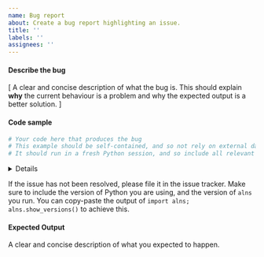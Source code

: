 ```yaml
---
name: Bug report
about: Create a bug report highlighting an issue.
title: ''
labels: ''
assignees: ''
---
```


#### Describe the bug

[
A clear and concise description of what the bug is. 
This should explain **why** the current behaviour is a problem and why the expected output is a better solution.
]

#### Code sample

```python
# Your code here that produces the bug
# This example should be self-contained, and so not rely on external data.
# It should run in a fresh Python session, and so include all relevant imports.
```

<details>

**Note**: Please be sure you are using the latest released version of `alns`, or a recent build of `master`.
If your problem has been fixed in an unreleased version, you might be able to use `master` until a new release occurs.

**Note**: If you are using a released version, have you verified that the bug exists in the master branch of this repository?

</details>

If the issue has not been resolved, please file it in the issue tracker.
Make sure to include the version of Python you are using, and the version of `alns` you run.
You can copy-paste the output of `import alns; alns.show_versions()` to achieve this.

#### Expected Output

A clear and concise description of what you expected to happen.

